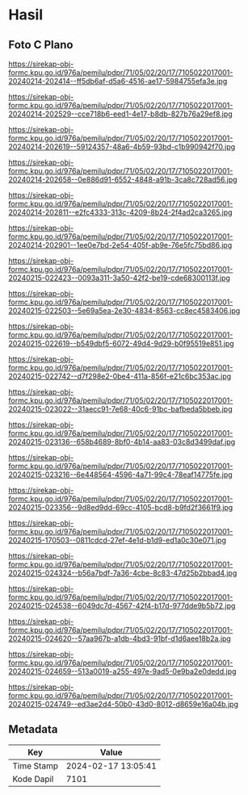 # Hasil

## Foto C Plano

https://sirekap-obj-formc.kpu.go.id/976a/pemilu/pdpr/71/05/02/20/17/7105022017001-20240214-202414--ff5db6af-d5a6-4516-ae17-5984755efa3e.jpg

https://sirekap-obj-formc.kpu.go.id/976a/pemilu/pdpr/71/05/02/20/17/7105022017001-20240214-202529--cce718b6-eed1-4e17-b8db-827b76a29ef8.jpg

https://sirekap-obj-formc.kpu.go.id/976a/pemilu/pdpr/71/05/02/20/17/7105022017001-20240214-202619--59124357-48a6-4b59-93bd-c1b990942f70.jpg

https://sirekap-obj-formc.kpu.go.id/976a/pemilu/pdpr/71/05/02/20/17/7105022017001-20240214-202658--0e886d91-6552-4848-a91b-3ca8c728ad56.jpg

https://sirekap-obj-formc.kpu.go.id/976a/pemilu/pdpr/71/05/02/20/17/7105022017001-20240214-202811--e2fc4333-313c-4209-8b24-2f4ad2ca3265.jpg

https://sirekap-obj-formc.kpu.go.id/976a/pemilu/pdpr/71/05/02/20/17/7105022017001-20240214-202901--1ee0e7bd-2e54-405f-ab9e-76e5fc75bd86.jpg

https://sirekap-obj-formc.kpu.go.id/976a/pemilu/pdpr/71/05/02/20/17/7105022017001-20240215-022423--0093a311-3a50-42f2-be19-cde68300113f.jpg

https://sirekap-obj-formc.kpu.go.id/976a/pemilu/pdpr/71/05/02/20/17/7105022017001-20240215-022503--5e69a5ea-2e30-4834-8563-cc8ec4583406.jpg

https://sirekap-obj-formc.kpu.go.id/976a/pemilu/pdpr/71/05/02/20/17/7105022017001-20240215-022619--b549dbf5-6072-49d4-9d29-b0f95519e851.jpg

https://sirekap-obj-formc.kpu.go.id/976a/pemilu/pdpr/71/05/02/20/17/7105022017001-20240215-022742--d7f298e2-0be4-411a-856f-e21c6bc353ac.jpg

https://sirekap-obj-formc.kpu.go.id/976a/pemilu/pdpr/71/05/02/20/17/7105022017001-20240215-023022--31aecc91-7e68-40c6-91bc-bafbeda5bbeb.jpg

https://sirekap-obj-formc.kpu.go.id/976a/pemilu/pdpr/71/05/02/20/17/7105022017001-20240215-023136--658b4689-8bf0-4b14-aa83-03c8d3499daf.jpg

https://sirekap-obj-formc.kpu.go.id/976a/pemilu/pdpr/71/05/02/20/17/7105022017001-20240215-023216--6e448564-4596-4a71-99c4-78eaf14775fe.jpg

https://sirekap-obj-formc.kpu.go.id/976a/pemilu/pdpr/71/05/02/20/17/7105022017001-20240215-023356--9d8ed9dd-69cc-4105-bcd8-b9fd2f3661f9.jpg

https://sirekap-obj-formc.kpu.go.id/976a/pemilu/pdpr/71/05/02/20/17/7105022017001-20240215-170503--0811cdcd-27ef-4e1d-b1d9-ed1a0c30e071.jpg

https://sirekap-obj-formc.kpu.go.id/976a/pemilu/pdpr/71/05/02/20/17/7105022017001-20240215-024324--b56a7bdf-7a36-4cbe-8c83-47d25b2bbad4.jpg

https://sirekap-obj-formc.kpu.go.id/976a/pemilu/pdpr/71/05/02/20/17/7105022017001-20240215-024538--6049dc7d-4567-42f4-b17d-977dde9b5b72.jpg

https://sirekap-obj-formc.kpu.go.id/976a/pemilu/pdpr/71/05/02/20/17/7105022017001-20240215-024620--57aa967b-a1db-4bd3-91bf-d1d6aee18b2a.jpg

https://sirekap-obj-formc.kpu.go.id/976a/pemilu/pdpr/71/05/02/20/17/7105022017001-20240215-024659--513a0019-a255-497e-9ad5-0e9ba2e0dedd.jpg

https://sirekap-obj-formc.kpu.go.id/976a/pemilu/pdpr/71/05/02/20/17/7105022017001-20240215-024749--ed3ae2d4-50b0-43d0-8012-d8659e16a04b.jpg


## Metadata

| Key        | Value               |
| ---------- | ------------------- |
| Time Stamp | 2024-02-17 13:05:41 |
| Kode Dapil | 7101                |



